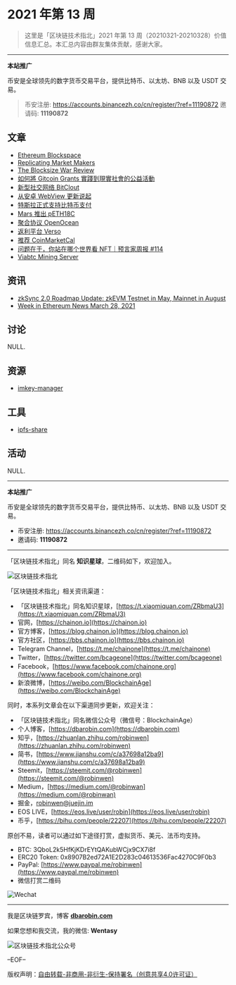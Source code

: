 # 2021 年第 13 周

> 这里是「区块链技术指北」2021 年第 13 周（20210321-20210328）价值信息汇总。本汇总内容由群友集体贡献，感谢大家。

***

**本站推广**

币安是全球领先的数字货币交易平台，提供比特币、以太坊、BNB 以及 USDT 交易。

> 币安注册: https://accounts.binancezh.co/cn/register/?ref=11190872
> 邀请码: **11190872**

## 文章

* [Ethereum Blockspace](https://bbs.chainon.io/d/7428)
* [Replicating Market Makers](https://bbs.chainon.io/d/7429)
* [The Blocksize War Review](https://bbs.chainon.io/d/7430)
* [如何將 Gitcoin Grants 實踐到現實社會的公益活動](https://bbs.chainon.io/d/7431)
* [新型社交网络 BitClout](https://bbs.chainon.io/d/7433)
* [从安卓 WebView 更新说起](https://bbs.chainon.io/d/7434)
* [特斯拉正式支持比特币支付](https://bbs.chainon.io/d/7435)
* [Mars 推出 pETH18C](https://bbs.chainon.io/d/7436)
* [聚合协议 OpenOcean](https://bbs.chainon.io/d/7437)
* [返利平台 Verso](https://bbs.chainon.io/d/7438)
* [推荐 CoinMarketCal](https://bbs.chainon.io/d/7439)
* [问题在于，你站在哪个世界看 NFT｜预言家周报 #114](https://bbs.chainon.io/d/7442)
* [Viabtc Mining Server](https://bbs.chainon.io/d/7443)

## 资讯

* [zkSync 2.0 Roadmap Update: zkEVM Testnet in May, Mainnet in August](https://bbs.chainon.io/d/7427)
* [Week in Ethereum News March 28, 2021](https://bbs.chainon.io/d/7432)

## 讨论

NULL.

## 资源

* [imkey-manager](https://bbs.chainon.io/d/7440)

## 工具

* [ipfs-share](https://bbs.chainon.io/d/7441)

## 活动

NULL.

***

**本站推广**

币安是全球领先的数字货币交易平台，提供比特币、以太坊、BNB 以及 USDT 交易。

* 币安注册: https://accounts.binancezh.co/cn/register/?ref=11190872
* 邀请码: **11190872**

***

「区块链技术指北」同名 **知识星球**，二维码如下，欢迎加入。

![区块链技术指北](https://cdn.dbarobin.com/3YzonTR.png)

「区块链技术指北」相关资讯渠道：

* 「区块链技术指北」同名知识星球，[https://t.xiaomiquan.com/ZRbmaU3](https://t.xiaomiquan.com/ZRbmaU3)
* 官网，[https://chainon.io](https://chainon.io)
* 官方博客，[https://blog.chainon.io](https://blog.chainon.io)
* 官方社区，[https://bbs.chainon.io](https://bbs.chainon.io)
* Telegram Channel，[https://t.me/chainone](https://t.me/chainone)
* Twitter，[https://twitter.com/bcageone](https://twitter.com/bcageone)
* Facebook，[https://www.facebook.com/chainone.org](https://www.facebook.com/chainone.org)
* 新浪微博，[https://weibo.com/BlockchainAge](https://weibo.com/BlockchainAge)

同时，本系列文章会在以下渠道同步更新，欢迎关注：

* 「区块链技术指北」同名微信公众号（微信号：BlockchainAge）
* 个人博客，[https://dbarobin.com](https://dbarobin.com)
* 知乎，[https://zhuanlan.zhihu.com/robinwen](https://zhuanlan.zhihu.com/robinwen)
* 简书，[https://www.jianshu.com/c/a37698a12ba9](https://www.jianshu.com/c/a37698a12ba9)
* Steemit，[https://steemit.com/@robinwen](https://steemit.com/@robinwen)
* Medium，[https://medium.com/@robinwan](https://medium.com/@robinwan)
* 掘金，[robinwen@juejin.im](https://juejin.im/user/5673ccae60b2260ee435f89a/posts)
* EOS LIVE，[https://eos.live/user/robin](https://eos.live/user/robin)
* 币乎，[https://bihu.com/people/22207](https://bihu.com/people/22207)

原创不易，读者可以通过如下途径打赏，虚拟货币、美元、法币均支持。

* BTC: 3QboL2k5HfKjKDrEYtQAKubWCjx9CX7i8f
* ERC20 Token: 0x8907B2ed72A1E2D283c04613536Fac4270C9F0b3
* PayPal: [https://www.paypal.me/robinwen](https://www.paypal.me/robinwen)
* 微信打赏二维码

![Wechat](https://cdn.dbarobin.com/SzoNl5b.jpg)

***

我是区块链罗宾，博客 **[dbarobin.com](https://dbarobin.com/)**

如果您想和我交流，我的微信: **Wentasy**

![区块链技术指北公众号](https://cdn.dbarobin.com/w0wignb.png)

–EOF–

版权声明：[自由转载-非商用-非衍生-保持署名（创意共享4.0许可证）](http://creativecommons.org/licenses/by-nc-nd/4.0/deed.zh)